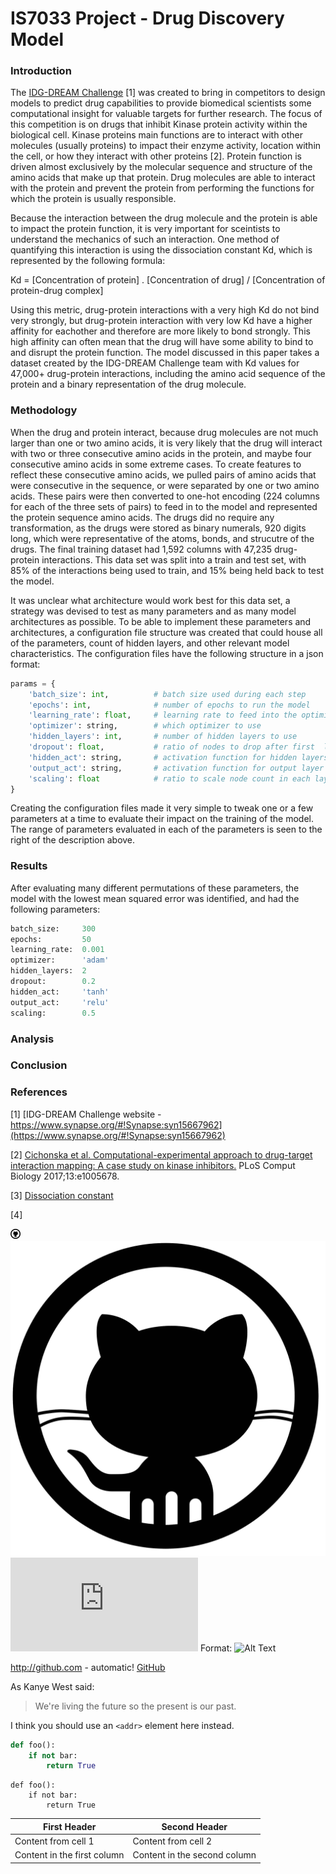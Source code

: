 # IS7033 Project - Drug Discovery Model

### Introduction
The [IDG-DREAM Challenge](https://www.synapse.org/#!Synapse:syn15667962) [1] was created to bring in competitors to design models to predict drug capabilities to provide biomedical scientists some computational insight for valuable targets for further research. The focus of this competition is on drugs that inhibit Kinase protein activity within the biological cell. Kinase proteins main functions are to interact with other molecules (usually proteins) to impact their enzyme activity, location within the cell, or how they interact with other proteins [2]. Protein function is driven almost exclusively by the molecular sequence and structure of the amino acids that make up that protein. Drug molecules are able to interact with the protein and prevent the protein from performing the functions for which the protein is usually responsible. 

Because the interaction between the drug molecule and the protein is able to impact the protein function, it is very important for sceintists to understand the mechanics of such an interaction. One method of quantifying this interaction is using the dissociation constant Kd, which is represented by the following formula:

Kd = [Concentration of protein] . [Concentration of drug] / [Concentration of protein-drug complex]

Using this metric, drug-protein interactions with a very high Kd do not bind very strongly, but drug-protein interaction with very low Kd have a higher affinity for eachother and therefore are more likely to bond strongly. This high affinity can often mean that the drug will have some ability to bind to and disrupt the protein function. The model discussed in this paper takes a dataset created by the IDG-DREAM Challenge team with Kd values for 47,000+ drug-protein interactions, including the amino acid sequence of the protein and a binary representation of the drug molecule. 

### Methodology
When the drug and protein interact, because drug molecules are not much larger than one or two amino acids, it is very likely that the drug will interact with two or three consecutive amino acids in the protein, and maybe four consecutive amino acids in some extreme cases. To create features to reflect these consecutive amino acids, we pulled pairs of amino acids that were consecutive in the sequence, or were separated by one or two amino acids. These pairs were then converted to one-hot encoding (224 columns for each of the three sets of pairs) to feed in to the model and represented the protein sequence amino acids. The drugs did no require any transformation, as the drugs were stored as binary numerals, 920 digits long, which were representative of the atoms, bonds, and strucutre of the drugs. The final training dataset had 1,592 columns with 47,235 drug-protein interactions. This data set was split into a train and test set, with 85% of the interactions being used to train, and 15% being held back to test the model.

It was unclear what architecture would work best for this data set, a strategy was devised to test as many parameters and as many model architectures as possible. To be able to implement these parameters and architectures, a configuration file structure was created that could house all of the parameters, count of hidden layers, and other relevant model characteristics. The configuration files have the following structure in a json format:
```python
params = {
    'batch_size': int,          # batch size used during each step              100, 200, 300, 400 
    'epochs': int,              # number of epochs to run the model             50, 100, 150
    'learning_rate': float,     # learning rate to feed into the optimizer      0.001, 0.0001
    'optimizer': string,        # which optimizer to use                        'adam', 'rmsprop'
    'hidden_layers': int,       # number of hidden layers to use                2, 3, 4, 5, 6, 7
    'dropout': float,           # ratio of nodes to drop after first  layer     0.2, 0.4, 0.6
    'hidden_act': string,       # activation function for hidden layers         'relu', 'tanh', 'sigmoid'
    'output_act': string,       # activation function for output layer          'relu', 'sigmoid'
    'scaling': float            # ratio to scale node count in each layer       0.5, 0.6
}
```
Creating the configuration files made it very simple to tweak one or a few parameters at a time to evaluate their impact on the training of the model. The range of parameters evaluated in each of the parameters is seen to the right of the description above. 

### Results
After evaluating many different permutations of these parameters, the model with the lowest mean squared error was identified, and had the following parameters:
```python
batch_size:     300
epochs:         50
learning_rate:  0.001
optimizer:      'adam'
hidden_layers:  2
dropout:        0.2
hidden_act:     'tanh'
output_act:     'relu'
scaling:        0.5
```

### Analysis

### Conclusion

### References

[1] [IDG-DREAM Challenge website - https://www.synapse.org/#!Synapse:syn15667962](https://www.synapse.org/#!Synapse:syn15667962)

[2] [Cichonska et al. Computational-experimental approach to drug-target interaction mapping: A case study on kinase inhibitors.](https://www.ncbi.nlm.nih.gov/pubmed/28787438) PLoS Comput Biology 2017;13:e1005678.

[3] [Dissociation constant](https://en.wikipedia.org/wiki/Dissociation_constant)

[4] []()








![GitHub Logo](/images/github-10-16.png)
![GitHub Logo](/images/github-icon-vector-27.jpg)
![Second logo](https://www.kisspng.com/png-computer-icons-github-github-logo-save-icon-format-611369/download-png.html)
Format: ![Alt Text](url)



http://github.com - automatic!
[GitHub](http://github.com)



As Kanye West said:

> We're living the future so
> the present is our past.



I think you should use an
`<addr>` element here instead.



```python
def foo():
    if not bar:
        return True
```


    def foo():
        if not bar:
            return True


First Header | Second Header
------------ | -------------
Content from cell 1 | Content from cell 2
Content in the first column | Content in the second column
